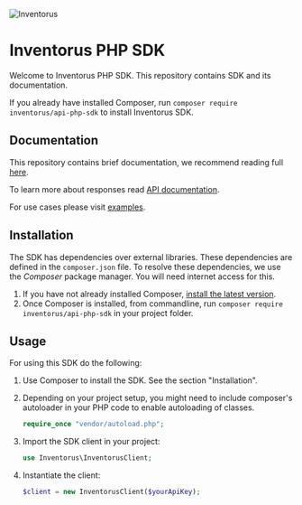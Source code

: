 ![Inventorus](https://cloud.githubusercontent.com/assets/6654344/18091957/ce15e09c-6eca-11e6-9ccc-b83338b52718.png)

# Inventorus PHP SDK

Welcome to Inventorus PHP SDK. This repository contains SDK and its documentation.

If you already have installed Composer, run `composer require inventorus/api-php-sdk`
to install Inventorus SDK.

## Documentation

This repository contains brief documentation, we recommend reading full [here](https://inventorus.github.io).

To learn more about responses read [API documentation](https://inventorus.github.io).

For use cases please visit [examples](https://github.com/inventorus/examples).

## Installation

The SDK has dependencies over external libraries. These dependencies
are defined in the `composer.json` file. To resolve these dependencies, we use
the *Composer* package manager. You will need internet access for this.

1. If you have not already installed Composer, [install the latest version](https://getcomposer.org/download/).
2. Once Composer is installed, from commandline, run `composer require inventorus/api-php-sdk` in your project folder.

## Usage

For using this SDK do the following:

1. Use Composer to install the SDK. See the section "Installation".
2. Depending on your project setup, you might need to include composer's autoloader
   in your PHP code to enable autoloading of classes.

   ```PHP
   require_once "vendor/autoload.php";
   ```
3. Import the SDK client in your project:

    ```PHP
    use Inventorus\InventorusClient;
    ```
4. Instantiate the client:

    ```PHP
    $client = new InventorusClient($yourApiKey);
    ```
